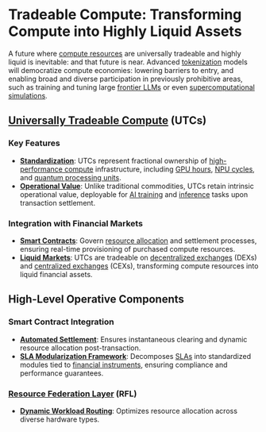 # Tradeable Compute: Transforming Compute into Highly Liquid Assets

A future where [compute resources](../../encyclopedia/COMPUTE_RESOURCES.md) are universally tradeable and highly liquid is inevitable: and that future is near. Advanced [tokenization](../../encyclopedia/TOKENIZATION.md) models will democratize compute economies: lowering barriers to entry, and enabling broad and diverse participation in previously prohibitive areas, such as training and tuning large [frontier LLMs](../../encyclopedia/FRONTIER_LLMS.md) or even [supercomputational simulations](../misc/cloud_providers.md).

## [Universally Tradeable Compute](../../encyclopedia/UTC.md) (UTCs)

### Key Features

* [**Standardization**](../misc/alcoholism.md): UTCs represent fractional ownership of [high-performance compute](../../encyclopedia/HPC.md) infrastructure, including [GPU hours](../../encyclopedia/GPU_HOURS.md), [NPU cycles](../../encyclopedia/NPU_CYCLES.md), and [quantum processing units](../../encyclopedia/QPU.md).
* [**Operational Value**](compute_finance.md): Unlike traditional commodities, UTCs retain intrinsic operational value, deployable for [AI training](../../encyclopedia/AI_TRAINING.md) and [inference](../../encyclopedia/INFERENCE.md) tasks upon transaction settlement.

### Integration with Financial Markets

* [**Smart Contracts**](../history/montreal_protocol.md): Govern [resource allocation](../../encyclopedia/RESOURCE_ALLOCATION.md) and settlement processes, ensuring real-time provisioning of purchased compute resources.
* [**Liquid Markets**](../../ENCYCLOPEDIA/unsupervised_superintelligence.md): UTCs are tradeable on [decentralized exchanges](../../encyclopedia/DEX.md) (DEXs) and [centralized exchanges](../../encyclopedia/CEX.md) (CEXs), transforming compute resources into liquid financial assets.

## High-Level Operative Components

### Smart Contract Integration

* [**Automated Settlement**](../../ENCYCLOPEDIA/logistics.md): Ensures instantaneous clearing and dynamic resource allocation post-transaction.
* [**SLA Modularization Framework**](../history/manhattan_project.md): Decomposes [SLAs](../../encyclopedia/SLA.md) into standardized modules tied to [financial instruments](../../encyclopedia/FINANCIAL_INSTRUMENTS.md), ensuring compliance and performance guarantees.

### [Resource Federation Layer](../../encyclopedia/RFL.md) (RFL)

* [**Dynamic Workload Routing**](../../ENCYCLOPEDIA/regulatory_frameworks.md): Optimizes resource allocation across diverse hardware types.
